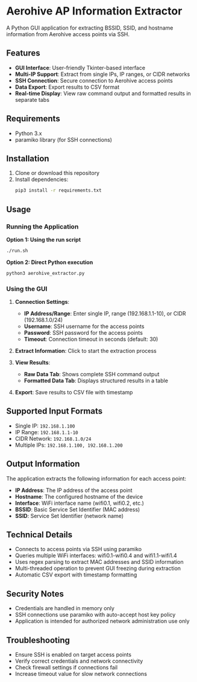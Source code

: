 # Aerohive AP Information Extractor

A Python GUI application for extracting BSSID, SSID, and hostname information from Aerohive access points via SSH.

## Features

- **GUI Interface**: User-friendly Tkinter-based interface
- **Multi-IP Support**: Extract from single IPs, IP ranges, or CIDR networks
- **SSH Connection**: Secure connection to Aerohive access points
- **Data Export**: Export results to CSV format
- **Real-time Display**: View raw command output and formatted results in separate tabs

## Requirements

- Python 3.x
- paramiko library (for SSH connections)

## Installation

1. Clone or download this repository
2. Install dependencies:
   ```bash
   pip3 install -r requirements.txt
   ```

## Usage

### Running the Application

**Option 1: Using the run script**
```bash
./run.sh
```

**Option 2: Direct Python execution**
```bash
python3 aerohive_extractor.py
```

### Using the GUI

1. **Connection Settings**:
   - **IP Address/Range**: Enter single IP, range (192.168.1.1-10), or CIDR (192.168.1.0/24)
   - **Username**: SSH username for the access points
   - **Password**: SSH password for the access points
   - **Timeout**: Connection timeout in seconds (default: 30)

2. **Extract Information**: Click to start the extraction process

3. **View Results**:
   - **Raw Data Tab**: Shows complete SSH command output
   - **Formatted Data Tab**: Displays structured results in a table

4. **Export**: Save results to CSV file with timestamp

## Supported Input Formats

- Single IP: `192.168.1.100`
- IP Range: `192.168.1.1-10`
- CIDR Network: `192.168.1.0/24`
- Multiple IPs: `192.168.1.100, 192.168.1.200`

## Output Information

The application extracts the following information for each access point:

- **IP Address**: The IP address of the access point
- **Hostname**: The configured hostname of the device
- **Interface**: WiFi interface name (wifi0.1, wifi0.2, etc.)
- **BSSID**: Basic Service Set Identifier (MAC address)
- **SSID**: Service Set Identifier (network name)

## Technical Details

- Connects to access points via SSH using paramiko
- Queries multiple WiFi interfaces: wifi0.1-wifi0.4 and wifi1.1-wifi1.4
- Uses regex parsing to extract MAC addresses and SSID information
- Multi-threaded operation to prevent GUI freezing during extraction
- Automatic CSV export with timestamp formatting

## Security Notes

- Credentials are handled in memory only
- SSH connections use paramiko with auto-accept host key policy
- Application is intended for authorized network administration use only

## Troubleshooting

- Ensure SSH is enabled on target access points
- Verify correct credentials and network connectivity
- Check firewall settings if connections fail
- Increase timeout value for slow network connections
